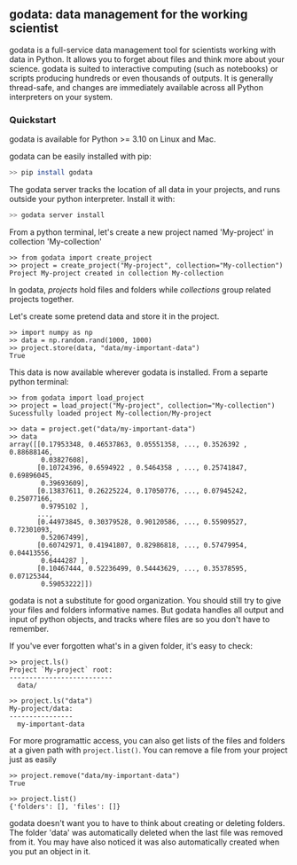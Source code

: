 ## godata: data management for the working scientist

godata is a full-service data management tool for scientists working with data in Python. It allows you to forget about files and think more about your science. godata is suited to interactive computing (such as notebooks) or scripts producing hundreds or even thousands of outputs. It is generally thread-safe, and changes are immediately available across all Python interpreters on your system.

### Quickstart

godata is available for Python >= 3.10 on Linux and Mac. 

godata can be easily installed with pip:

```bash
>> pip install godata
```

The godata server tracks the location of all data in your projects, and runs outside your python interpreter. Install it with: 

```bash
>> godata server install
```

From a python terminal, let's create a new project named 'My-project' in collection 'My-collection'

```
>> from godata import create_project
>> project = create_project("My-project", collection="My-collection")
Project My-project created in collection My-collection
```

In godata, _projects_ hold files and folders while _collections_ group related projects together.

Let's create some pretend data and store it in the project.

```
>> import numpy as np
>> data = np.random.rand(1000, 1000)
>> project.store(data, "data/my-important-data")
True
```
This data is now available wherever godata is installed. From a separte python terminal:

```
>> from godata import load_project
>> project = load_project("My-project", collection="My-collection")
Sucessfully loaded project My-collection/My-project

>> data = project.get("data/my-important-data")
>> data
array([[0.17953348, 0.46537863, 0.05551358, ..., 0.3526392 , 0.88688146,
        0.03827608],
       [0.10724396, 0.6594922 , 0.5464358 , ..., 0.25741847, 0.69896045,
        0.39693609],
       [0.13837611, 0.26225224, 0.17050776, ..., 0.07945242, 0.25077166,
        0.9795102 ],
       ...,
       [0.44973845, 0.30379528, 0.90120586, ..., 0.55909527, 0.72301093,
        0.52067499],
       [0.60742971, 0.41941807, 0.82986818, ..., 0.57479954, 0.04413556,
        0.6444287 ],
       [0.10467444, 0.52236499, 0.54443629, ..., 0.35378595, 0.07125344,
        0.59053222]])
```
godata is not a substitute for good organization. You should still try to give your files and folders informative names. But godata handles all output and input of python objects, and tracks where files are so you don't have to remember.

If you've ever forgotten what's in a given folder, it's easy to check:

```
>> project.ls()
Project `My-project` root:
--------------------------
  data/

>> project.ls("data")
My-project/data:
----------------
  my-important-data
```
For more programattic access, you can also get lists of the files and folders at a given path with ```project.list()```. You can remove a file from your project just as easily

```
>> project.remove("data/my-important-data")
True

>> project.list()
{'folders': [], 'files': []}
```

godata doesn't want you to have to think about creating or deleting folders. The folder 'data' was automatically deleted when the last file was removed from it. You may have also noticed it was also automatically created when you put an object in it.


